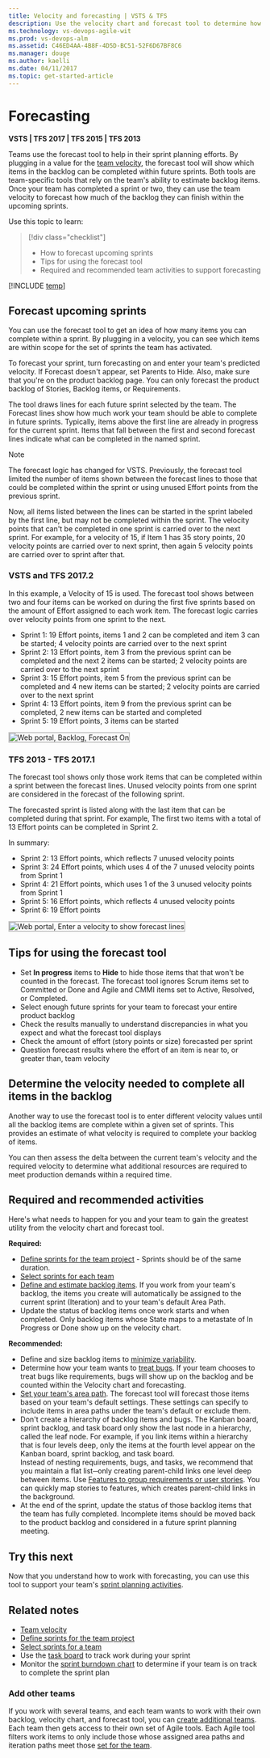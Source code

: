 ```yaml
---
title: Velocity and forecasting | VSTS & TFS
description: Use the velocity chart and forecast tool to determine how much work your team can deliver across several sprints    
ms.technology: vs-devops-agile-wit
ms.prod: vs-devops-alm
ms.assetid: C46ED4AA-4B8F-4D5D-BC51-52F6D67BF8C6
ms.manager: douge
ms.author: kaelli
ms.date: 04/11/2017
ms.topic: get-started-article
---
```


# Forecasting

<b>VSTS | TFS 2017 | TFS 2015 | TFS 2013</b> 

Teams use the forecast tool to help in their sprint planning efforts. By plugging in a value for the [team velocity](../../report/guidance/team-velocity.md), the forecast tool will show which items in the backlog can be completed within future sprints.  Both tools are team-specific tools that rely on the team's ability to estimate backlog items. Once your team has completed a sprint or two, they can use the team velocity  to forecast how much of the backlog they can finish within the upcoming sprints. 


Use this topic to learn: 

> [!div class="checklist"] 
> * How to forecast upcoming sprints  
> * Tips for using the forecast tool        
> * Required and recommended team activities to support forecasting       

[!INCLUDE [temp](../_shared/image-differences.md)]
 

<a id="forecasting">   </a> 

## Forecast upcoming sprints

You can use the forecast tool to get an idea of how many items you can complete within a sprint. By plugging in a velocity, you can see which items are within scope for the set of sprints the team has activated.   

To forecast your sprint, turn forecasting on and enter your team's predicted velocity. If Forecast doesn't appear, set Parents to Hide. Also, make sure that you're on the product backlog page. You can only forecast the product backlog of Stories, Backlog items, or Requirements. 

The tool draws lines for each future sprint selected by the team. The Forecast lines show how much work your team should be able to complete in future sprints. Typically, items above the first line are already in progress for the current sprint. Items that fall between the first and second forecast lines indicate what can be completed in the named sprint.   

>[!NOTE]  
>The forecast logic has changed for VSTS. Previously, the forecast tool limited the number of items shown between the forecast lines to those that could be completed within the sprint or using unused Effort points from the previous sprint. 
>
>Now, all items listed between the lines can be started in the sprint labeled by the first line, but may not be completed within the sprint. The velocity points that can't be completed in one sprint is carried over to the next sprint. For example, for a velocity of 15, if Item 1 has 35 story points, 20 velocity points are carried over to next sprint, then again 5 velocity points are carried over to sprint after that. 

### VSTS and TFS 2017.2 

In this example, a Velocity of 15 is used. The forecast tool shows between two and four items can be worked on during the first five sprints based on the amount of Effort assigned to each work item. The forecast logic carries over velocity points from one sprint to the next. 

- Sprint 1: 19 Effort points, items 1 and 2 can be completed and item 3 can be started; 4 velocity points are carried over to the next sprint
- Sprint 2: 13 Effort points, item 3 from the previous sprint can be completed and the next 2 items can be started; 2 velocity points are carried over to the next sprint   
- Sprint 3: 15 Effort points, item 5 from the previous sprint can be completed and 4 new items can be started; 2 velocity points are carried over to the next sprint  
- Sprint 4: 13 Effort points, item 9 from the previous sprint can be completed, 2 new items can be started and completed 
- Sprint 5: 19 Effort points, 3 items can be started 


<img src="_img/vel-forecast-forecast-ts.png" alt="Web portal, Backlog, Forecast On" style="border: 2px solid #C3C3C3;" />

### TFS 2013 - TFS 2017.1 

The forecast tool shows only those work items that can be completed within a sprint between the forecast lines. Unused velocity points from one sprint are considered in the forecast of the following sprint.  

The forecasted sprint is listed along with the last item that can be completed during that sprint. For example, The first two items with a total of 13 Effort points can be completed in Sprint 2.

In summary: 
- Sprint 2: 13 Effort points, which reflects 7 unused velocity points 
- Sprint 3: 24 Effort points, which uses 4 of the 7 unused velocity points from Sprint 1 
- Sprint 4: 21 Effort points, which uses 1 of the 3 unused velocity points from Sprint 1  
- Sprint 5: 16 Effort points, which reflects 4 unused velocity points 
- Sprint 6: 19 Effort points  

<img src="_img/ALM_VF_Forecast_1.png" alt="Web portal, Enter a velocity to show forecast lines" style="border: 2px solid #C3C3C3;" />

## Tips for using the forecast tool

*	Set **In progress** items to **Hide** to hide those items that that won't be counted in the forecast. The forecast tool ignores Scrum items set to Committed or Done and Agile and CMMI items set to Active, Resolved, or Completed. 
*	Select enough future sprints for your team to forecast your entire product backlog
*	Check the results manually to understand discrepancies in what you expect and what the forecast tool displays  
*	Check the amount of effort (story points or size) forecasted per sprint 
*	Question forecast results where the effort of an item is near to, or greater than, team velocity  

## Determine the velocity needed to complete all items in the backlog
Another way to use the forecast tool is to enter different velocity values until all the backlog items are complete within a given set of sprints. This provides an estimate of what velocity is required to complete your backlog of items. 

You can then assess the delta between the current team's velocity and the required velocity to determine what additional resources are required to meet production demands within a required time. 

## Required and recommended activities   

Here's what needs to happen for you and your team to gain the greatest utility from the velocity chart and forecast tool.  

**Required:** 
*	[Define sprints for the team project](../customize/set-iteration-paths-sprints.md) - Sprints should be of the same duration. 
*	[Select sprints for each team](../scale/set-team-defaults.md#activate)
*	[Define and estimate backlog items](../backlogs/create-your-backlog.md#estimates). If you work from your team's backlog, the items you create will automatically be assigned to the current sprint (Iteration) and to your team's default Area Path.  
*	Update the status of backlog items once work starts and when completed. Only backlog items whose State maps to a metastate of In Progress or Done show up on the velocity chart. 

**Recommended:**  
*	Define and size backlog items to [minimize variability](../../report/guidance/velocity-guidance.md#minimize-variability).  
*	Determine how your team wants to [treat bugs](../customize/show-bugs-on-backlog.md). If your team chooses to treat bugs like requirements, bugs will show up on the backlog and be counted within the Velocity chart and forecasting. 
*	[Set your team's area path](../scale/set-team-defaults.md). The forecast tool will forecast those items based on your team's default settings. These settings can specify to include items in area paths under the team's default or exclude them.     
*	Don't  create a hierarchy of backlog items and bugs. The Kanban board, sprint backlog, and task board only show the last node in a hierarchy, called the leaf node. For example, if you link items within a hierarchy that is four levels deep, only the items at the fourth level appear on the Kanban board, sprint backlog, and task board. <br/>Instead of nesting requirements, bugs, and tasks, we recommend that you maintain a flat list─only creating parent-child links one level deep between items. Use [Features to group requirements or user stories](../backlogs/organize-backlog.md). You can quickly map stories to features, which creates parent-child links in the background.  
*	At the end of the sprint, update the status of those backlog items that the team has fully completed. Incomplete items should be moved back to the product backlog and considered in a future sprint planning meeting.   
 
## Try this next
Now that you understand how to work with forecasting, you can use this tool to support your team's [sprint planning activities](sprint-planning.md).

## Related notes

*	[Team velocity](../../report/guidance/team-velocity.md)  
*	[Define sprints for the team project](../customize/set-iteration-paths-sprints.md)  
*	[Select sprints for a team](../scale/set-team-defaults.md)  
*	Use the [task board](task-board.md) to track work during your sprint
*	Monitor the [sprint burndown chart](task-board.md) to determine if your team is on track to complete the sprint plan

### Add other teams
If you work with several teams, and each team wants to work with their own backlog, velocity chart, and forecast tool, you can [create additional teams](../scale/multiple-teams.md). Each team then gets access to their own set of Agile tools. Each Agile tool filters work items to only include those whose assigned area paths and iteration paths meet those [set for the team](../scale/set-team-defaults.md). 


 